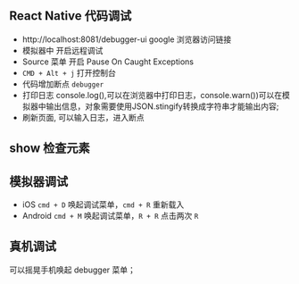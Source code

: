 ## React Native 代码调试
- http://localhost:8081/debugger-ui google 浏览器访问链接
- 模拟器中 开启远程调试
- Source 菜单 开启 Pause On Caught Exceptions
- `CMD + Alt + j` 打开控制台
- 代码增加断点  `debugger`
- 打印日志 console.log(),可以在浏览器中打印日志，console.warn())可以在模拟器中输出信息，对象需要使用JSON.stingify转换成字符串才能输出内容;
- 刷新页面, 可以输入日志，进入断点
## show 检查元素
## 模拟器调试
- iOS `cmd + D` 唤起调试菜单，`cmd + R` 重新载入
- Android `cmd + M` 唤起调试菜单，`R + R` 点击两次 `R`
## 真机调试
可以摇晃手机唤起 debugger 菜单；
